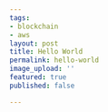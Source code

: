 ```yaml
---
tags:
- blockchain
- aws
layout: post
title: Hello World
permalink: hello-world
image_upload: ''
featured: true
published: false

---
```


